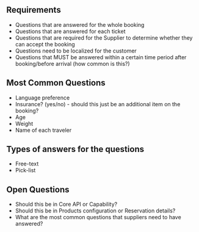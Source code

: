 ## Requirements
* Questions that are answered for the whole booking
* Questions that are answered for each ticket
* Questions that are required for the Supplier to determine whether they can accept the booking
* Questions need to be localized for the customer
* Questions that MUST be answered within a certain time period after booking/before arrival (how common is this?)

## Most Common Questions
* Language preference
* Insurance? (yes/no) - should this just be an additional item on the booking?
* Age
* Weight
* Name of each traveler

## Types of answers for the questions
* Free-text
* Pick-list

## Open Questions
* Should this be in Core API or Capability?
* Should this be in Products configuration or Reservation details?
* What are the most common questions that suppliers need to have answered?
